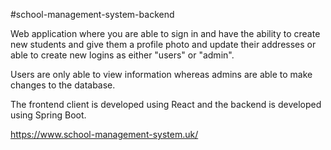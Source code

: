 #school-management-system-backend

Web application where you are able to sign in and have the ability to create new students and give them a profile photo and update their addresses or able to create new logins as either "users" or "admin".

Users are only able to view information whereas admins are able to make changes to the database.

The frontend client is developed using React and the backend is developed using Spring Boot.

https://www.school-management-system.uk/
